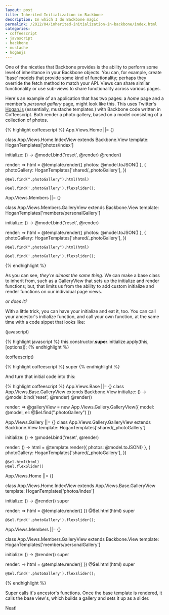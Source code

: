 ```yaml
---
layout: post
title: Inherited Initialization in Backbone
description: In which I do Backbone magic
permalink: /2012/04/inherited-initialization-in-backbone/index.html
categories:
- coffeescript
- javascript
- backbone
- mustache
- hoganjs
---
```


One of the niceties that Backbone provides is the ability to perform some level
of inheritance in your Backbone objects. You can, for example, create 'base'
models that provide some kind of functionality; perhaps they override the fetch
method to match your API. Views can share similar functionality or use sub-views
to share functionality across various pages.

Here's an example of an application that has two pages: a *home* page and a member's
*personal gallery* page, might look like this. This uses Twitter's
[Hogan.js](http://twitter.github.com/hogan.js/) (essentially, mustache templates.)
with Backbone code written in Coffeescript. Both render a photo gallery, based on
a model consisting of a collection of photos.

{% highlight coffeescript %}
App.Views.Home ||= {}

class App.Views.Home.IndexView extends Backbone.View
  template: HoganTemplates['photos/index']

  initialize: () ->
    @model.bind('reset', @render)
    @render()

  render: =>
    html = @template.render({ photos: @model.toJSON() }, { 
      photoGallery: HoganTemplates['shared/_photoGallery'],
    })

    @$el.find(".photoGallery").html(html)

    @$el.find('.photoGallery').flexslider();

App.Views.Members ||= {}

class App.Views.Members.GalleryView extends Backbone.View
  template: HoganTemplates['members/personalGallery']

  initialize: () ->
    @model.bind('reset', @render)

  render: =>
    html = @template.render({ photos: @model.toJSON() }, { 
      photoGallery: HoganTemplates['shared/_photoGallery'],
    })

    @$el.find(".photoGallery").html(html)

    @$el.find('.photoGallery').flexslider();
{% endhighlight %}

As you can see, *they're almost the same thing*. We can make a base class
to inherit from, such as a GalleryView that sets up the initialize and render
functions; but, that limits us from the ability to add custom initialize and
render functions on our individual page views.

*or does it?*

With a little trick, you can have your initialize and eat it, too. You can
call your ancestor's initialize function, and call your own function, at the
same time with a code sippet that looks like:

(javascript)

{% highlight javascript %}
this.constructor.__super__.initialize.apply(this, [options]);
{% endhighlight %}

(coffeescript)

{% highlight coffeescript %}
super
{% endhighlight %}

And turn that initial code into this:

{% highlight coffeescript %}
App.Views.Base ||= {}
class App.Views.Base.GalleryView extends Backbone.View
  initialize: () ->
    @model.bind('reset', @render)
    @render()

  render: =>
    @galleryView = new App.Views.Gallery.GalleryView({ model: @model, el: @$el.find(".photoGallery") })

App.Views.Gallery ||= {}
class App.Views.Gallery.GalleryView extends Backbone.View
  template: HoganTemplates['shared/_photoGallery']

  initialize: () ->
    @model.bind('reset', @render)

  render: () ->
    html = @template.render({ photos: @model.toJSON() }, { 
      photoGallery: HoganTemplates['shared/_photoGallery'],
    })

    @$el.html(html)
    @$el.flexSlider()

App.Views.Home ||= {}

class App.Views.Home.IndexView extends App.Views.Base.GalleryView
  template: HoganTemplates['photos/index']

  initialize: () ->
    @render()
    super

  render: =>
    html = @template.render({ })
    @$el.html(html)
    super

    @$el.find('.photoGallery').flexslider();


App.Views.Members ||= {}

class App.Views.Members.GalleryView extends Backbone.View
  template: HoganTemplates['members/personalGallery']

  initialize: () ->
    @render()
    super

  render: =>
    html = @template.render({ })
    @$el.html(html)
    super

    @$el.find('.photoGallery').flexslider();
{% endhighlight %}

Super calls it's ancestor's functions. Once the base template is rendered,
it calls the base view's, which builds a gallery and sets it up as a slider.

Neat!
